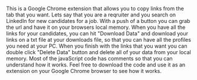 This is a Google Chrome extension that allows you to copy links from the tab that you want.
 Lets say that you are a reqruiter and you search on LinkedIn for new candidates for a job. With a push of a button you can grab the url and have it on your browsers local memory. 
 When you have all the links for your candidates, you can hit "Download Data" and download your links on a txt file at your downloads file, so that you can have all the profiles you need at your PC. When you finish with the links that you want you can double click "Delete Data" button and delete all of your data from your local memory. Most of the javaScript code has comments so that you can understand how it works. Feel free to download the code and use it as an extension on your Google Chrome browser to see how it works.
